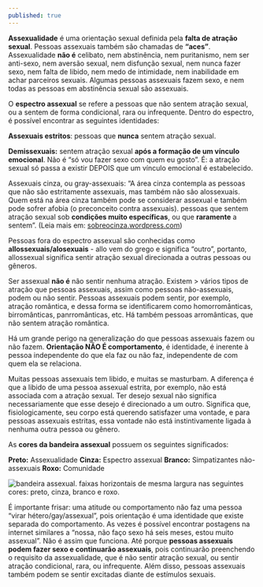 ```yaml
---
published: true
---
```

**Assexualidade** é uma orientação sexual definida pela **falta de atração sexual**.  Pessoas assexuais também são chamadas de **“aces”**. Assexualidade **não é** celibato, nem abstinência, nem puritanismo, nem ser anti-sexo, nem aversão sexual, nem disfunção sexual, nem nunca fazer sexo, nem falta de libido, nem medo de intimidade, nem inabilidade em achar parceiros sexuais. Algumas pessoas assexuais fazem sexo, e nem todas as pessoas em abstinência sexual são assexuais. 

O **espectro assexual** se refere a pessoas que não sentem atração sexual, ou a sentem de forma condicional, rara ou infrequente. Dentro do espectro, é possível encontrar as seguintes identidades:

**Assexuais estritos**: pessoas que **nunca** sentem atração sexual.

**Demissexuais:** sentem atração sexual **após a formação de um vínculo emocional**. Não é “só vou fazer sexo com quem eu gosto”. É: a atração sexual só passa a existir DEPOIS que um vínculo emocional é estabelecido. 

Assexuais cinza, ou gray-assexuais: “A área cinza contempla as pessoas que não são estritamente assexuais, mas também não são alossexuais. Quem está na área cinza também pode se considerar assexual e também pode sofrer afobia (o preconceito contra assexuais). pessoas que sentem atração sexual sob **condições muito específicas**, ou que **raramente** a sentem”.  (Leia mais em: [sobreocinza.wordpress.com](https://sobreocinza.wordpress.com/2015/10/20/o-que-e-area-cinza/)) 

Pessoas fora do espectro assexual são conhecidas como **allossexuais/alosexuais** - allo vem do grego e significa “outro”, portanto, allossexual significa sentir atração sexual direcionada a outras pessoas ou gêneros.

Ser assexual **não é** não sentir nenhuma atração. Existem > vários tipos de atração que pessoas assexuais, assim como pessoas não-assexuais, podem ou não sentir. Pessoas assexuais podem sentir, por exemplo, atração romântica, e dessa forma se identificarem como homorromânticas, birromânticas, panrromânticas, etc. Há também pessoas arromânticas, que não sentem atração romântica.

Há um grande perigo na generalização do que pessoas assexuais fazem ou não fazem. **Orientação NÃO É comportamento**, é identidade, é inerente à pessoa independente do que ela faz ou não faz, independente de com quem ela se relaciona. 

Muitas pessoas assexuais tem libido, e muitas se masturbam. A diferença é que a libido de uma pessoa assexual estrita, por exemplo, não está associada com a atração sexual. Ter desejo sexual não significa necessariamente que esse desejo é direcionado a um outro. Significa que, fisiologicamente, seu corpo está querendo satisfazer uma vontade, e para pessoas assexuais estritas, essa vontade não está instintivamente ligada à nenhuma outra pessoa ou gênero. 

As **cores da bandeira assexual** possuem os seguintes significados:

**Preto:** Assexualidade
**Cinza:** Espectro assexual
**Branco:** Simpatizantes não-assexuais
**Roxo:** Comunidade

![bandeira assexual. faixas horizontais de mesma largura nas seguintes cores: preto, cinza, branco e roxo.](https://i.ibb.co/zfh24wb/bandeiraace.png)

É importante frisar: uma atitude ou comportamento não faz uma pessoa “virar hétero/gay/assexual”, pois orientação é uma identidade que existe separada do comportamento. As vezes é possível encontrar postagens na internet similares a  “nossa, não faço sexo há seis meses, estou muito assexual”. Não é assim que funciona. Até porque **pessoas assexuais podem fazer sexo e continuarão assexuais**, pois continuarão preenchendo o requisito da assexualidade, que é não sentir atração sexual, ou sentir atração condicional, rara, ou infrequente. Além disso, pessoas assexuais também podem se sentir excitadas diante de estímulos sexuais.
